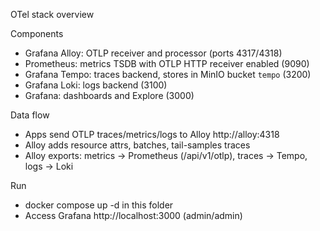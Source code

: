 OTel stack overview

Components
- Grafana Alloy: OTLP receiver and processor (ports 4317/4318)
- Prometheus: metrics TSDB with OTLP HTTP receiver enabled (9090)
- Grafana Tempo: traces backend, stores in MinIO bucket `tempo` (3200)
- Grafana Loki: logs backend (3100)
- Grafana: dashboards and Explore (3000)

Data flow
- Apps send OTLP traces/metrics/logs to Alloy http://alloy:4318
- Alloy adds resource attrs, batches, tail-samples traces
- Alloy exports: metrics -> Prometheus (/api/v1/otlp), traces -> Tempo, logs -> Loki

Run
- docker compose up -d in this folder
- Access Grafana http://localhost:3000 (admin/admin)
